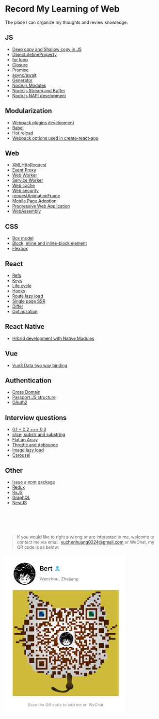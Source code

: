 # Record My Learning of Web

The place I can organize my thoughts and review knowledge.

## JS

- [Deep copy and Shallow copy in JS](/js/object_copy.md)
- [Object.defineProperty](/js/object_defineproperty.md)
- [for loop](/js/for_loop.md)
- [Closure](/js/closure.md)
- [Promise](/js/promise.md)
- [async/await](/js/async_await.md)
- [Generator](/js/generator.md)
- [Node.js Modules](/js/node_mo.md)
- [Node.js Stream and Buffer](/js/stream_buffer.md)
- [Node.js NAPI development]()

## Modularization

- [Webpack plugins development](/modularization/webpack_structure.md)
- [Babel](/modularization/babel.md)
- [Hot reload](/modularization/hot_reload.md)
- [Webpack options used in create-react-app](/modularization/webpack_options.md)

## Web

- [XMLHttpRequest](/web/xhr.md)
- [Event Proxy](/web/events_proxy.md)
- [Web Worker](/web/web_worker.md)
- [Service Worker](/web/service_worker.md)
- [Web cache](/web/web_cache.md)
- [Web security](/web/web_security.md)
- [requestAnimationFrame](/web/requestAnimationFrame.md)
- [Mobile Page Adoption]()
- [Progressive Web Application]()
- [WebAssembly]()

## CSS

- [Box model](/css/box_model.md)
- [Block, inline and inline-block element]()
- [Flexbox]()

## React

- [Refs](/react/refs.md)
- [Keys](/react/keys.md)
- [Life cycle](/react/life_cycle.md)
- [Hooks](/react/hooks.md)
- [Route lazy load](/react/lazy_load.md)
- [Single page SSR](/react/ssr.md)
- [Differ]()
- [Optimization](/react/optimization.md)

## React Native

- [Hrbrid development with Native Modules](/rn/hybrid_native.md)

## Vue

- [Vue3 Data two way binding](/vue/two_way_binding.md)

## Authentication

- [Cross Domain](/authentication/cross_domain.md)
- [Passport.JS structure](/authentication/passport.md)
- [OAuth2]()

## Interview questions

- [0.1 + 0.2 === 0.3](/interview/epsilon.md)
- [slice, substr and substring](/interview/string_process.md)
- [Flat an Array](/interview/flat_array.md)
- [Throttle and debounce](/interview/debounce_throttle.md)
- [Image lazy load]()
- [Carousel]()

## Other

- [Issue a npm package](/other/npm_issue.md)
- [Redux](/other/redux.md)
- [RxJS](/other/rxjs.md)
- [GraphQL]()
- [NestJS](/other/nestjs.md)

<br />
<br />
<br />
<br />

> If you would like to right a wrong or are interested in me, welcome to contact me via email: yuchenhuang0324@gmail.com or WeChat, my QR code is as below:

<img src="assets/qr_code.jpeg" width="400"/>
